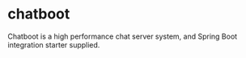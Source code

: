 # chatboot
Chatboot is a high performance chat server system, and Spring Boot integration starter supplied.
